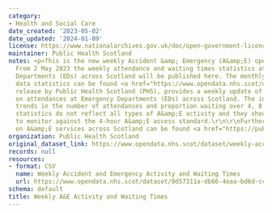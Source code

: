 ```yaml
---
category:
- Health and Social Care
date_created: '2023-05-02'
date_updated: '2024-01-09'
license: https://www.nationalarchives.gov.uk/doc/open-government-licence/version/3/
maintainer: Public Health Scotland
notes: <p>This is the new weekly Accident &amp; Emergency (A&amp;E) open data area.
  From 2 May 2023 the weekly attendance and waiting times statistics at Emergency
  Departments (EDs) across Scotland will be published here. The monthly A&amp;E open
  data statistics can be found <a href="https://www.opendata.nhs.scot/dataset/monthly-accident-and-emergency-activity-and-waiting-times/">here</a>.\r\n\r\nThis
  release by Public Health Scotland (PHS), provides a weekly update of key statistics
  on attendances at Emergency Departments (EDs) across Scotland. The information includes
  trends in the number of attendances and proportion waiting over 4, 8 and 12 hours.\r\n\r\nThese
  statistics do not reflect all types of A&amp;E activity and they should not be used
  to monitor against the 4-hour A&amp;E access standard.\r\n\r\nFurther information
  on A&amp;E services across Scotland can be found <a href="https://publichealthscotland.scot/data-and-intelligence/ae-activity/">here</a>.</p>
organization: Public Health Scotland
original_dataset_link: https://www.opendata.nhs.scot/dataset/weekly-accident-and-emergency-activity-and-waiting-times
records: null
resources:
- format: CSV
  name: Weekly Accident and Emergency Activity and Waiting Times
  url: https://www.opendata.nhs.scot/dataset/0d57311a-db66-4eaa-bd6d-cc622b6cbdfa/resource/a5f7ca94-c810-41b5-a7c9-25c18d43e5a4/download/weekly_ae_activity_20231231.csv
schema: default
title: Weekly A&E Activity and Waiting Times
---
```

